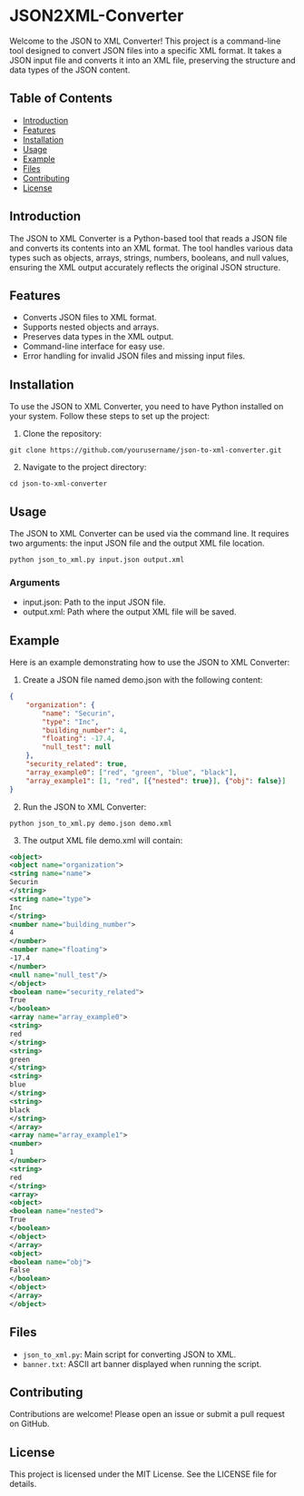 # JSON2XML-Converter
Welcome to the JSON to XML Converter! This project is a command-line tool designed to convert JSON files into a specific XML format. It takes a JSON input file and converts it into an XML file, preserving the structure and data types of the JSON content.

## Table of Contents
- [Introduction](#introduction)
- [Features](#features)
- [Installation](#installation)
- [Usage](#usage)
- [Example](#example)
- [Files](#files)
- [Contributing](#contributing)
- [License](#license)

## Introduction
The JSON to XML Converter is a Python-based tool that reads a JSON file and converts its contents into an XML format. The tool handles various data types such as objects, arrays, strings, numbers, booleans, and null values, ensuring the XML output accurately reflects the original JSON structure.

## Features
- Converts JSON files to XML format.
- Supports nested objects and arrays.
- Preserves data types in the XML output.
- Command-line interface for easy use.
- Error handling for invalid JSON files and missing input files.

## Installation
To use the JSON to XML Converter, you need to have Python installed on your system. Follow these steps to set up the project:

1. Clone the repository:
```shell
git clone https://github.com/yourusername/json-to-xml-converter.git
```
2. Navigate to the project directory:
```shell
cd json-to-xml-converter
```

## Usage
The JSON to XML Converter can be used via the command line. It requires two arguments: the input JSON file and the output XML file location.
```commandline
python json_to_xml.py input.json output.xml
```
### Arguments
- input.json: Path to the input JSON file.
- output.xml: Path where the output XML file will be saved.

## Example
Here is an example demonstrating how to use the JSON to XML Converter:
1. Create a JSON file named demo.json with the following content:
```json
{
    "organization": {
        "name": "Securin",
        "type": "Inc",
        "building_number": 4,
        "floating": -17.4,
        "null_test": null
    },
    "security_related": true,
    "array_example0": ["red", "green", "blue", "black"],
    "array_example1": [1, "red", [{"nested": true}], {"obj": false}]
}
```
2. Run the JSON to XML Converter:
```commandline
python json_to_xml.py demo.json demo.xml
```
3. The output XML file demo.xml will contain:
```xml
<object>
<object name="organization">
<string name="name">
Securin
</string>
<string name="type">
Inc
</string>
<number name="building_number">
4
</number>
<number name="floating">
-17.4
</number>
<null name="null_test"/>
</object>
<boolean name="security_related">
True
</boolean>
<array name="array_example0">
<string>
red
</string>
<string>
green
</string>
<string>
blue
</string>
<string>
black
</string>
</array>
<array name="array_example1">
<number>
1
</number>
<string>
red
</string>
<array>
<object>
<boolean name="nested">
True
</boolean>
</object>
</array>
<object>
<boolean name="obj">
False
</boolean>
</object>
</array>
</object>
```

## Files
- `json_to_xml.py`: Main script for converting JSON to XML.
- `banner.txt`: ASCII art banner displayed when running the script.

## Contributing
Contributions are welcome! Please open an issue or submit a pull request on GitHub.

## License
This project is licensed under the MIT License. See the LICENSE file for details.